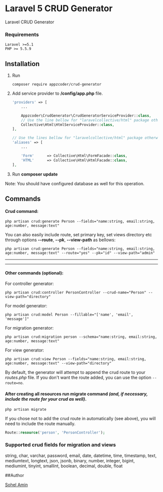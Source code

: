 # Laravel 5 CRUD Generator
Laravel CRUD Generator

### Requirements
    Laravel >=5.1
    PHP >= 5.5.9

## Installation

1. Run
    ```
    composer require appzcoder/crud-generator
    ```

2. Add service provider to **/config/app.php** file.
    ```php
    'providers' => [
        ...

        Appzcoder\CrudGenerator\CrudGeneratorServiceProvider::class,
        // Use the line bellow for "laravelcollective/html" package otherwise remove it.
        Collective\Html\HtmlServiceProvider::class,
    ],

    // Use the lines bellow for "laravelcollective/html" package otherwise remove it.
    'aliases' => [
        ...

        'Form'      => Collective\Html\FormFacade::class,
        'HTML'      => Collective\Html\HtmlFacade::class,
    ],
    ```
3. Run **composer update**

Note: You should have configured database as well for this operation.

## Commands

#### Crud command:

```
php artisan crud:generate Person --fields="name:string, email:string, age:number, message:text"
```

You can also easily include route, set primary key, set views directory etc through options **--route**, **--pk**, **--view-path** as bellows:

```
php artisan crud:generate Person --fields="name:string, email:string, age:number, message:text" --route="yes" --pk="id" --view-path="admin"
```

-----------
-----------


#### Other commands (optional):

For controller generator:

```
php artisan crud:controller PersonController --crud-name="Person" --view-path="directory"
```

For model generator:

```
php artisan crud:model Person --fillable="['name', 'email', 'message']"
```

For migration generator:

```
php artisan crud:migration person --schema="name:string, email:string, age:number, message:text"
```

For view generator:

```
php artisan crud:view Person --fields="name:string, email:string, age:number, message:text" --view-path="directory"
```

By default, the generator will attempt to append the crud route to your *routes.php* file. If you don't want the route added, you can use the option ```--route=no```.

#### After creating all resources run migrate command *(and, if necessary, include the route for your crud as well)*.

```
php artisan migrate
```

If you chose not to add the crud route in automatically (see above), you will need to include the route manually.
```php
Route::resource('person', 'PersonController');
```

### Supported crud fields for migration and views
string, char, varchar, password, email, date, datetime, time, timestamp, text, mediumtext, longtext, json, jsonb, binary, number, integer, bigint, mediumint, tinyint, smallint, boolean, decimal, double, float

##Author

[Sohel Amin](http://www.sohelamin.com)
